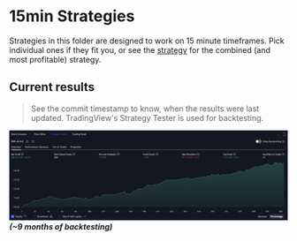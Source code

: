 # 15min Strategies

Strategies in this folder are designed to work on 15 minute timeframes. Pick individual ones if they fit you, or
see the [strategy](_strategy) for the combined (and most profitable) strategy.

## Current results

> See the commit timestamp to know, when the results were last updated. TradingView's Strategy Tester is used for backtesting.

![img.png](_strategy%2Fimg.png)
_**(~9 months of backtesting)**_
